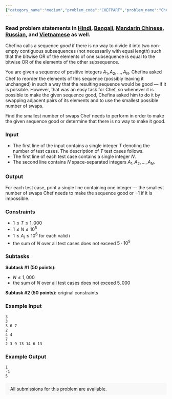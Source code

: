 ```yaml
---
{"category_name":"medium","problem_code":"CHEFPART","problem_name":"Chefina and Swaps","problemComponents":{"constraints":"","constraintsState":false,"subtasks":"","subtasksState":false,"inputFormat":"","inputFormatState":false,"outputFormat":"","outputFormatState":false,"sampleTestCases":{"0":{"id":1,"input":"3\r\n3\r\n3 6 7\r\n2\r\n4 4\r\n7\r\n2 3 9 13 14 6 13","output":"1\r\n-1\r\n5","explanation":"","isDeleted":false}}},"video_editorial_url":"","languages_supported":{"0":"CPP14","1":"C","2":"JAVA","3":"PYTH 3.6","4":"CPP17","5":"PYTH","6":"PYP3","7":"CS2","8":"ADA","9":"PYPY","10":"TEXT","11":"PAS fpc","12":"NODEJS","13":"RUBY","14":"PHP","15":"GO","16":"HASK","17":"TCL","18":"PERL","19":"SCALA","20":"LUA","21":"kotlin","22":"BASH","23":"JS","24":"LISP sbcl","25":"rust","26":"PAS gpc","27":"BF","28":"CLOJ","29":"R","30":"D","31":"CAML","32":"FORT","33":"ASM","34":"swift","35":"FS","36":"WSPC","37":"LISP clisp","38":"SQL","39":"SCM guile","40":"PERL6","41":"ERL","42":"CLPS","43":"ICK","44":"NICE","45":"PRLG","46":"ICON","47":"COB","48":"SCM chicken","49":"PIKE","50":"SCM qobi","51":"ST","52":"SQLQ","53":"NEM"},"max_timelimit":4,"source_sizelimit":50000,"problem_author":"rishup_nitdgp","problem_tester":"","date_added":"27-08-2020","tags":{"0":"ad","1":"bit","2":"ltime87","3":"medium","4":"psychik","5":"rishup_nitdgp","6":"rishup_nitdgp"},"problem_difficulty_level":"Medium","best_tag":"Ad Hoc","editorial_url":"https://discuss.codechef.com/problems/CHEFPART","time":{"view_start_date":1104528600,"submit_start_date":1104528600,"visible_start_date":1104528600,"end_date":1735669800},"is_direct_submittable":false,"problemDiscussURL":"https://discuss.codechef.com/search?q=CHEFPART","is_proctored":false,"visitedContests":{},"layout":"problem"}
---
```

### Read problem statements in [Hindi](https://www.codechef.com/download/translated/LTIME87/hindi/CHEFPART.pdf), [Bengali](https://www.codechef.com/download/translated/LTIME87/bengali/CHEFPART.pdf), [Mandarin Chinese](https://www.codechef.com/download/translated/LTIME87/mandarin/CHEFPART.pdf), [Russian](https://www.codechef.com/download/translated/LTIME87/russian/CHEFPART.pdf), and [Vietnamese](https://www.codechef.com/download/translated/LTIME87/vietnamese/CHEFPART.pdf) as well.

Chefina calls a sequence *good* if there is no way to divide it into two non-empty contiguous subsequences (not necessarily with equal length) such that the bitwise OR of the elements of one subsequence is equal to the bitwise OR of the elements of the other subsequence.

You are given a sequence of positive integers $A_1, A_2, \ldots, A_N$. Chefina asked Chef to reorder the elements of this sequence (possibly leaving it unchanged) in such a way that the resulting sequence would be good ― if it is possible. However, that was an easy task for Chef, so whenever it is possible to make the given sequence good, Chefina asked him to do it by swapping adjacent pairs of its elements and to use the smallest possible number of swaps.

Find the smallest number of swaps Chef needs to perform in order to make the given sequence good or determine that there is no way to make it good.

### Input
- The first line of the input contains a single integer $T$ denoting the number of test cases. The description of $T$ test cases follows.
- The first line of each test case contains a single integer $N$.
- The second line contains $N$ space-separated integers $A_1, A_2, \ldots, A_N$.

### Output
For each test case, print a single line containing one integer ― the smallest number of swaps Chef needs to make the sequence good or $-1$ if it is impossible.

### Constraints
- $1 \le T \le 1,000$
- $1 \le N \le 10^5$
- $1 \le A_i \le 10^6$ for each valid $i$
- the sum of $N$ over all test cases does not exceed $5\cdot 10^5$

### Subtasks
**Subtask #1 (50 points):**
- $N \le 1,000$
- the sum of $N$ over all test cases does not exceed $5,000$

**Subtask #2 (50 points):** original constraints

### Example Input
```
3
3
3 6 7
2
4 4
7
2 3 9 13 14 6 13
```

### Example Output
```
1
-1
5
```

<aside style='background: #f8f8f8;padding: 10px 15px;'><div>All submissions for this problem are available.</div></aside>